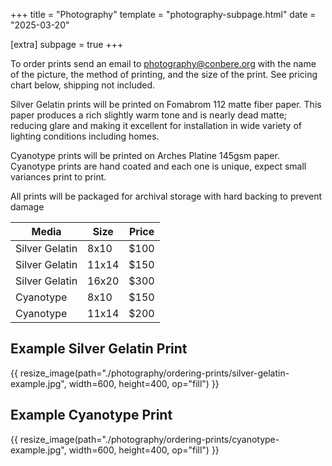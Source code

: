 +++
title = "Photography"
template = "photography-subpage.html"
date = "2025-03-20"

[extra]
subpage = true
+++

<p>To order prints send an email to <a href="mailto:photography@conbere.org">photography@conbere.org</a> with the name of the picture, the method of printing, and the size of the print. See pricing chart below, shipping not included.</p>

<p>Silver Gelatin prints will be printed on Fomabrom 112 matte fiber paper. This paper produces a rich slightly warm tone and is nearly dead matte; reducing glare and making it excellent for installation in wide variety of lighting conditions including homes.</p>

<p>Cyanotype prints will be printed on Arches Platine 145gsm paper. Cyanotype prints are hand coated and each one is unique, expect small variances print to print.</p>

<p>All prints will be packaged for archival storage with hard backing to prevent damage</p>

<div class="wrapper-content-start">
<table>
    <thead>
        <tr>
            <th scope="col">Media</th>
            <th scope="col">Size</th>
            <th scope="col">Price</th>
        </tr>
    </thead>
    <tbody>
        <tr>
            <td>Silver Gelatin</td>
            <td>8x10</td>
            <td>$100</td>
        </tr>
        <tr>
            <td>Silver Gelatin</td>
            <td>11x14</td>
            <td>$150</td>
        </tr>
        <tr>
            <td>Silver Gelatin</td>
            <td>16x20</td>
            <td>$300</td>
        </tr>
        <tr>
            <td>Cyanotype</td>
            <td>8x10</td>
            <td>$150</td>
        </tr>
        <tr>
            <td>Cyanotype</td>
            <td>11x14</td>
            <td>$200</td>
        </tr>
    </tbody>
</table>
</div>


<h2>Example Silver Gelatin Print</h2>

{{ resize_image(path="./photography/ordering-prints/silver-gelatin-example.jpg", width=600, height=400, op="fill") }}

<h2>Example Cyanotype Print</h2>

{{ resize_image(path="./photography/ordering-prints/cyanotype-example.jpg", width=600, height=400, op="fill") }}
